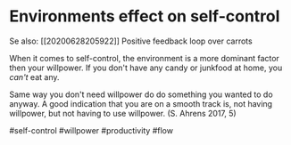 # Environments effect on self-control

Se also:
[[20200628205922]] Positive feedback loop over carrots

When it comes to self-control, the environment is a more dominant factor then your willpower. If you don't have any candy or junkfood at home, you _can't_ eat any.

Same way you don't need willpower do do something you wanted to do anyway. A good indication that you are on a smooth track is, not having willpower, but not having to use willpower. (S. Ahrens 2017, 5)

#self-control #willpower #productivity #flow